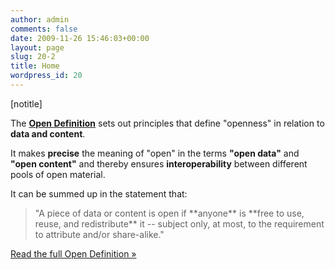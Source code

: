 ```yaml
---
author: admin
comments: false
date: 2009-11-26 15:46:03+00:00
layout: page
slug: 20-2
title: Home
wordpress_id: 20
---
```


[notitle]






The **[Open Definition](/od/)** sets out principles that define "openness" in relation to **data and content**.





It makes **precise** the meaning of "open" in the terms **"open data"** and **"open content"** and thereby ensures **interoperability** between different pools of open material.





It can be summed up in the statement that:





<blockquote>"A piece of data or content is open if **anyone** is **free to use, reuse, and redistribute** it -- subject only, at most, to the requirement to attribute and/or share-alike."
 </blockquote>





[Read the full Open Definition »](/od/)




